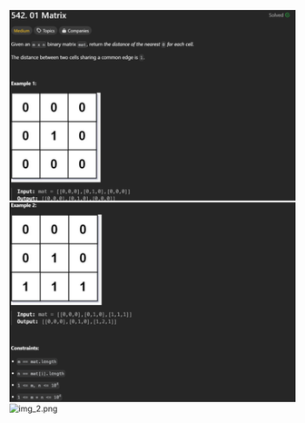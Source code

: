 ![img.png](img.png)
![img_1.png](img_1.png)
![img_2.png](https://lh4.googleusercontent.com/qwCqZy-fh2piALbPFTipWPgYAagZ66uB7XtloPpz8ibMKsAzD1HbiB1NhN7asfzCxVXnZYQ_vaGnHQL_PAm1XnPockKLzer3T3Wze0dhABbjMoPGZ_d5AJwbRxGT_uheVAN6xPBLcbq3gJ6p2qNyuJfg-DdQ6PgL-Oca8LqUFEz33vAVxN5NJX3x)
